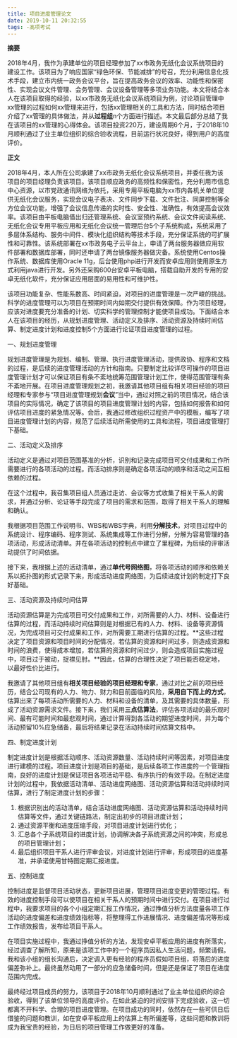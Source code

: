 ```yaml
---
title: 项目进度管理论文
date: 2019-10-11 20:32:55
tags: -高项考试
---
```


**摘要**

2018年4月，我作为承建单位的项目经理参加了xx市政务无纸化会议系统项目的建设工作。该项目为了响应国家“绿色环保、节能减排”的号召，充分利用信息化技术手段，建立市内统一政务会议平台，旨在提高政务会议的效率、功能性和保密性、实现会议文件管理、会务管理、会议设备管理等多项业务功能。本文将结合本人在该项目取得的经验，以xx市政务无纸化会议系统项目为例，讨论项目管理中xx管理的过程如何xx管理来进行，包括xx管理相关的工具和方法，同时结合项目介绍了xx管理的具体做法，并从**过程组**n个方面进行描述。本文最后部分总结了我在该项目的xx管理的心得体会。该项目投资220万，建设周期6个月，于2018年10月顺利通过了业主单位组织的综合验收流程，目前运行状况良好，得到用户的高度评价。

<!---more--->

**正文**

2018年4月，本人所在公司承建了xx市政务无纸化会议系统项目，并委任我为该项目的项目经理负责该项目。该项目顺应政务的高频性和保密性，充分利用市信息中心资源，以市党政通讯网络为依托，采用专用平板电脑为xx市内各机关单位提供无纸化会议服务，实现会议电子表决、文件同步下载、文件批注、同屏控制等全方位会议功能，增强了会议信息传递的实时性、安全性、准确性，有效提高会议效率。该项目由平板电脑借出归还管理系统、会议室预约系统、会议文件阅读系统、无纸化会议专用平板应用和无纸化会议统一管理后台5个子系统构成，系统采用了多层体系结构、服务中间件、模块化组织结构等技术手段，充分保证系统的可扩展性和可靠性。该系统部署在xx市政务电子云平台上，申请了两台服务器做应用软件部署和数据库部署，同时还申请了两台镜像服务器做灾备。系统使用Centos操作系统、数据库使用Oracle 11g，后台使用php进行开发而安卓应用则使用原生方式利用java进行开发。另外还采购600台安卓平板电脑，搭载自助开发的专用的安卓无纸化软件，充分保证应用层面的易用性和可维护性。

该项目功能复杂、性能系数高、时间紧迫，对项目的进度管理是一次严峻的挑战。科学的进度管理可以为项目在预期时间内如期交付提供有效保障。作为项目经理，应该对进度要充分准备的计划、切实科学的管理控制才能使项目成功。下面结合本人在该项目的经历，从规划进度管理、活动定义及排序、活动资源及持续时间估算、制定进度计划和进度控制5个方面进行论证项目进度管理的过程。

一、规划进度管理

规划进度管理是为规划、编制、管理、执行进度管理活动，提供政协、程序和文档的过程，是后续的进度管理活动的方针和指南。只要制定比较详尽可操作的项目进度管理计划才可以保证项目有条不紊地统筹范围管理计划工作，使得范围管理有条不紊地开展。在项目进度管理规划之初，我邀请其他项目组有相关项目经验的项目经理和专家参与“项目进度管理规划**会议**”当中，通过对照之前的项目情况，结合该项目的实际情况，确定了该项目的项目进度管理计划的内容，包括如何报告和如何评估项目进度的紧急情况等。会后，我通过修改组织过程资产中的模板，编写了项目进度管理计划的内容，规范了后续活动所需使用的工具和流程，项目进度管理打下基础。

二、活动定义及排序

活动定义是通过对项目范围基准的分析，识别和记录完成项目可交付成果和工作所需要进行的各项活动的过程。而活动排序则是确定各项活动的顺序和活动之间互相依赖的过程。

在这个过程中，我召集项目组人员通过走访、会议等方式收集了相关干系人的需求，并通过分析、论证等手段完成了项目的需求和范围，取得了相关干系人的理解和确认。

我根据项目范围工作说明书、WBS和WBS字典，利用**分解技术**，对项目过程中的系统设计、程序编码、程序测试、系统集成等工作进行分解，分解为容易管理的各项活动，形成活动清单。并在各项活动的控制点中建立了里程碑，为后续的评审活动提供了时间依据。

接下来，我根据上述的活动清单，通过**单代号网络图**，将各项活动的顺序和依赖关系以拓扑图的形式记录下来，形成活动进度网络图，为后续进度计划的制定打下良好基础。

三、活动资源及持续时间估算

活动资源估算是为完成项目可交付成果和工作，对所需要的人力、材料、设备进行估算的过程，而活动持续时间估算则是对根据已有的人力、材料、设备等资源情况，为完成项目可交付成果和工作，对所需要工期进行估算的过程。**这些过程决定了项目资源和项目时间的分配情况，若估算的资源和时间过多，则造成资源和时间的浪费，使得成本增加，若估算的资源和时间过少，则会造成项目实施过程中，项目过于被动，捉襟见肘。**因此，估算的合理性决定了项目能否稳定地，以最好性价比进行。

我邀请了其他项目组有**相关项目经验的项目经理和专家**，通过对比之前的项目经历，结合公司现有的人力、物力、财力和目前面临的风险，**采用自下而上的方式**，估算出来了每项活动所需要的人力、材料和设备的清单，及其需要的具体数量，形成了活动资源需求文件。接下来，我们采用**三点估算法**，评估各项活动的最乐观时间、最有可能时间和最悲观时间，通过计算得到各活动的期望进度时间，并为每个活动预留10%应急储备，最后将结果记录在活动持续时间估算文档中。

四、制定进度计划

制定进度计划是根据活动顺序、活动资源数量、活动持续时间等因素，对项目进度进行建模的过程。项目进度计划是项目的基础，是后续各项工作进度的一个管理指南，良好的进度计划是保证项目各项活动平稳、有序执行的有效手段。在制定进度计划的过程中，我依据活动清单、活动进度网络图、活动资源估算和活动持续时间估算，进行了制定进度计划的步骤：

1. 根据识别出的活动清单，结合活动进度网络图、活动资源估算和活动持续时间估算等文件，通过关键链路法，制定出初步的项目进度计划；
2. 通过资源平衡和进度压缩手段，对项目进度计划进行优化；
3. 汇总各个子系统项目的进度计划，协调解决各子系统资源之间的冲突，形成总的项目管理计划；
4. 最后组织项目干系人进行评审会议，对进度计划进行评审，形成项目的进度基准，并承诺使用甘特图定期汇报进度。

五、控制进度

控制进度是监督项目活动状态，更新项目进展，管理项目进度变更的管理过程。有效的进度控制手段可以使项目在相关干系人的预期时间中进行交付。在项目进行过程中，我要求项目的各个小组定期汇报工作情况，通过挣值分析方法度量各项工作活动的进度偏差和进度绩效指标等，将整理得工作进展情况、进度偏差情况等形成工作绩效报告，发布给项目干系人。

在项目实施过程中，我通过挣值分析的方法，发现安卓平板应用的进度有所落实，经过调查了解所知，原来是该项工作中的一个程序员因私人生活问题，频繁请假。我和该小组的组长沟通后，决定调入更有经验的程序员假如项目组，将落后的进度偏差弥补上。最终虽然动用了一部分的应急储备时间，但是还是保证了项目在进度范围内完成。

最终经过项目成员的努力，该项目于2018年10月顺利通过了业主单位组织的综合验收，得到了该单位领导的高度评价。在如此紧迫的时间安排下完成验收，这一切都离不开科学、合理的项目进度管理。在项目成功的同时，依然存在一些可供日后借鉴的问题和教训，如在安卓平板应用上的估算上有所偏差等，这些问题和教训将成为我宝贵的经验，为日后的项目管理工作做更好的准备。
